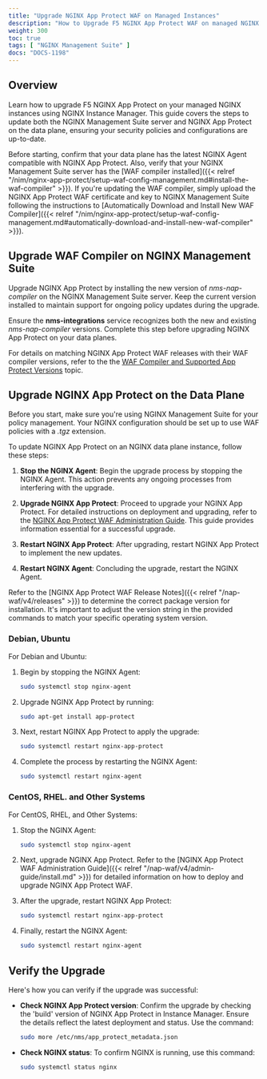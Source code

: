 ```yaml
---
title: "Upgrade NGINX App Protect WAF on Managed Instances"
description: "How to Upgrade F5 NGINX App Protect WAF on managed NGINX instances"
weight: 300
toc: true
tags: [ "NGINX Management Suite" ]
docs: "DOCS-1198"
---
```


## Overview

Learn how to upgrade F5 NGINX App Protect on your managed NGINX instances using NGINX Instance Manager. This guide covers the steps to update both the NGINX Management Suite server and NGINX App Protect on the data plane, ensuring your security policies and configurations are up-to-date.

Before starting, confirm that your data plane has the latest NGINX Agent compatible with NGINX App Protect. Also, verify that your NGINX Management Suite server has the [WAF compiler installed]({{< relref "/nim/nginx-app-protect/setup-waf-config-management.md#install-the-waf-compiler" >}}). If you're updating the WAF compiler, simply upload the NGINX App Protect WAF certificate and key to NGINX Management Suite following the instructions to [Automatically Download and Install New WAF Compiler]({{< relref "/nim/nginx-app-protect/setup-waf-config-management.md#automatically-download-and-install-new-waf-compiler" >}}).

## Upgrade WAF Compiler on NGINX Management Suite

Upgrade NGINX App Protect by installing the new version of _nms-nap-compiler_ on the NGINX Management Suite server. Keep the current version installed to maintain support for ongoing policy updates during the upgrade.

Ensure the **nms-integrations** service recognizes both the new and existing _nms-nap-compiler_ versions. Complete this step before upgrading NGINX App Protect on your data planes.

For details on matching NGINX App Protect WAF releases with their WAF compiler versions, refer to the the [WAF Compiler and Supported App Protect Versions](https://docs.nginx.com/nginx-instance-manager/nginx-app-protect/setup-waf-config-management/#install-the-waf-compiler) topic.

## Upgrade NGINX App Protect on the Data Plane

Before you start, make sure you're using NGINX Management Suite for your policy management. Your NGINX configuration should be set up to use WAF policies with a _.tgz_ extension.

To update NGINX App Protect on an NGINX data plane instance, follow these steps:

1. **Stop the NGINX Agent**: Begin the upgrade process by stopping the NGINX Agent. This action prevents any ongoing processes from interfering with the upgrade.

2. **Upgrade NGINX App Protect**: Proceed to upgrade your NGINX App Protect. For detailed instructions on deployment and upgrading, refer to the [NGINX App Protect WAF Administration Guide](https://docs.nginx.com/nginx-app-protect-waf/admin-guide/install/). This guide provides information essential for a successful upgrade.

3. **Restart NGINX App Protect**: After upgrading, restart NGINX App Protect to implement the new updates.

4. **Restart NGINX Agent**: Concluding the upgrade, restart the NGINX Agent.

Refer to the [NGINX App Protect WAF Release Notes]({{< relref "/nap-waf/v4/releases" >}}) to determine the correct package version for installation. It's important to adjust the version string in the provided commands to match your specific operating system version.

### Debian, Ubuntu

For Debian and Ubuntu:

1. Begin by stopping the NGINX Agent:

   ```bash
   sudo systemctl stop nginx-agent
   ```

2. Upgrade NGINX App Protect by running:

   ```bash
   sudo apt-get install app-protect
   ```

3. Next, restart NGINX App Protect to apply the upgrade:

   ```bash
   sudo systemctl restart nginx-app-protect
   ```

4. Complete the process by restarting the NGINX Agent:

   ```bash
   sudo systemctl restart nginx-agent
   ```

### CentOS, RHEL. and Other Systems

For CentOS, RHEL, and Other Systems:

1. Stop the NGINX Agent:

   ```bash
   sudo systemctl stop nginx-agent
   ```

2. Next, upgrade NGINX App Protect. Refer to the [NGINX App Protect WAF Administration Guide]({{< relref "/nap-waf/v4/admin-guide/install.md" >}}) for detailed information on how to deploy and upgrade NGINX App Protect WAF.

3. After the upgrade, restart NGINX App Protect:

   ```bash
   sudo systemctl restart nginx-app-protect
   ```

4. Finally, restart the NGINX Agent:

   ```bash
   sudo systemctl restart nginx-agent
   ```

## Verify the Upgrade

Here's how you can verify if the upgrade was successful:

- **Check NGINX App Protect version**: Confirm the upgrade by checking the 'build' version of NGINX App Protect in Instance Manager. Ensure the details reflect the latest deployment and status. Use the command:

   ``` bash
   sudo more /etc/nms/app_protect_metadata.json
   ```

- **Check NGINX status**: To confirm NGINX is running, use this command:

   ``` bash
   sudo systemctl status nginx
   ```
